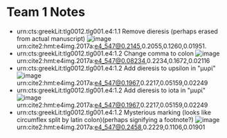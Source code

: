 # Team 1 Notes

- urn:cts:greekLit:tlg0012.tlg001.e4:1.1 Remove dieresis (perhaps erased from actual manuscript)
![image](http://www.homermultitext.org/iipsrv?OBJ=IIP,1.0&FIF=/project/homer/pyramidal/deepzoom/hmt/e4img/2017a/e4_547.tif&RGN=0.2145,0.2055,0.1260,0.01951&wID=250&CVT=JPEG) urn:cite2:hmt:e4img.2017a:e4_547@0.2145,0.2055,0.1260,0.01951.
- urn:cts:greekLit:tlg0012.tlg001.e4:1.2 Change comma to colon
![image](http://www.homermultitext.org/iipsrv?OBJ=IIP,1.0&FIF=/project/homer/pyramidal/deepzoom/hmt/e4img/2017a/e4_547.tif&RGN=0.08234,0.2234,0.1672,0.02116&wID=250&CVT=JPEG)urn:cite2:hmt:e4img.2017a:e4_547@0.08234,0.2234,0.1672,0.02116
- urn:cts:greekLit:tlg0012.tlg001.e4:1.2 Add dieresis to upsilon in "μυρί"
![image](http://www.homermultitext.org/iipsrv?OBJ=IIP,1.0&FIF=/project/homer/pyramidal/deepzoom/hmt/e4img/2017a/e4_547.tif&RGN=0.1967,0.2217,0.05159,0.02249&wID=250&CVT=JPEG)urn:cite2:hmt:e4img.2017a:e4_547@0.1967,0.2217,0.05159,0.02249
- urn:cts:greekLit:tlg0012.tlg001.e4:1.2 Add dieresis to iota in "μυρί"
![image](http://www.homermultitext.org/iipsrv?OBJ=IIP,1.0&FIF=/project/homer/pyramidal/deepzoom/hmt/e4img/2017a/e4_547.tif&RGN=0.1967,0.2217,0.05159,0.02249&wID=250&CVT=JPEG)urn:cite2:hmt:e4img.2017a:e4_547@0.1967,0.2217,0.05159,0.02249
- urn:cts:greekLit:tlg0012.tlg001.e4:1.2 Mysterious marking (looks like circumflex split by latin colon)(perhaps signifying a footnote?)
![image](http://www.homermultitext.org/iipsrv?OBJ=IIP,1.0&FIF=/project/homer/pyramidal/deepzoom/hmt/e4img/2017a/e4_547.tif&RGN=0.2458,0.2229,0.1106,0.01901&wID=250&CVT=JPEG)urn:cite2:hmt:e4img.2017a:e4_547@0.2458,0.2229,0.1106,0.01901
